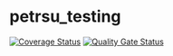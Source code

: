 # petrsu_testing
[![Coverage Status](https://coveralls.io/repos/github/ChillMachine/petrsu_testing/badge.svg)](https://coveralls.io/github/ChillMachine/petrsu_testing)
[![Quality Gate Status](https://sonarcloud.io/api/project_badges/measure?project=ChillMachine_petrsu_testing&metric=alert_status)](https://sonarcloud.io/summary/new_code?id=ChillMachine_petrsu_testing)
